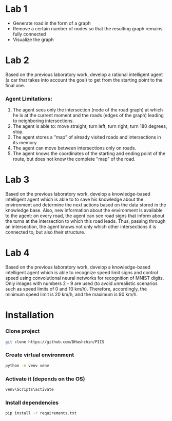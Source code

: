 # Lab 1
* Generate road in the form of a graph
* Remove a certain number of nodes so that the resulting graph remains fully connected
* Visualize the graph


# Lab 2
Based on the previous laboratory work, develop a rational intelligent agent 
(a car that takes into account the goal) to get from the starting point to the final one.
### Agent Limitations:
1. The agent sees only the intersection (node of the road graph) at which he is at the current moment and the roads (edges of the graph) leading to neighboring intersections.
2. The agent is able to: move straight, turn left, turn right, turn 180 degrees, stop.
3. The agent stores a "map" of already visited roads and intersections in its memory.
4. The agent can move between intersections only on roads.
5. The agent knows the coordinates of the starting and ending point of the route, but does not know the complete "map" of the road.


# Lab 3
Based on the previous laboratory work, develop a knowledge-based intelligent agent
which is able to to save his knowledge about the environment and determine the next 
actions based on the data stored in the knowledge base.
Also, new information about the environment is available to the agent: on every road, 
the agent can see road signs that inform about the turns at the intersection to which this road leads. 
Thus, passing through an intersection, the agent knows not only which other intersections 
it is connected to, but also their structure.


# Lab 4
Based on the previous laboratory work, develop a knowledge-based intelligent agent
which is able to recognize speed limit signs and control speed using
convolutional neural networks for recognition of MNIST digits.
Only images with numbers 2 - 9 are used (to avoid unrealistic scenarios such as speed limits of 0 and 10 km/h).
Therefore, accordingly, the minimum speed limit is 20 km/h, and the maximum is 90 km/h.

# Installation

### Clone project
```bash
git clone https://github.com/DHushchin/PIIS
```

### Create virtual environment
```bash
python -m venv venv
```

### Activate it (depends on the OS)
```bash
venv\Scripts\activate
```

### Install dependencies
```bash
pip install -r requirements.txt
```

